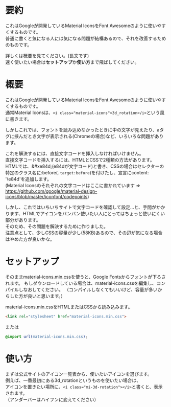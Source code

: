 # 要約
これはGoogleが開発しているMaterial IconsをFont Awesomeのように使いやすくするものです。<br>
普通に書くと気になる人には気になる問題が結構あるので、それを改善するためのものです。<br>

詳しくは概要を見てください。(長文です)<br>
速く使いたい場合は<b>セットアップ</b>か<b>使い方</b>まで飛ばしてください。<br>

# 概要
これはGoogleが開発しているMaterial IconsをFont Awesomeのように使いやすくするものです。<br>
通常Material Iconsは、`<i class="material-icons">3d_rotation</i>`という風に書きます。<br>

しかしこれでは、フォントを読み込めなかったときに中の文字が見えたり、aタグに挟んだとき文字が表示される(Chromeの場合)など、いろいろな問題があります。<br>

これを解決するには、直接文字コードを挿入しなければいけません。<br>
直接文字コードを挿入するには、HTMLとCSSで2種類の方法があります。<br>
HTMLでは、&amp;#xe84d;(e84dが文字コード)と書き、CSSの場合はセレクターの特定のクラス名に:before(`.target:before`)を付けたし、宣言にcontent: '\\e84d'を追加します。<br>
(Material Iconsのそれぞれの文字コードはここに書かれています ⇒ https://github.com/google/material-design-icons/blob/master/iconfont/codepoints)<br>

しかし、これではいちいちサイトで文字コードを確認して設定…と、手間がかかります、HTMLでアイコンをバンバン使いたい人にとってはちょっと使いにくい部分があります。<br>
そのため、その問題を解決するために作りました。<br>
注意点として、少しCSSの容量が少し(58KB)あるので、その辺が気になる場合はやめた方が良いかな。<br>

# セットアップ
そのままmaterial-icons.min.cssを使うと、Google Fontsからフォントが下ろされます。
もしダウンロードしている場合は、material-icons.cssを編集し、コンパイルしなおしてください。
（コンパイルしなくてもいいけど、容量が多いからした方が良いと思います。）

material-icons.min.cssをHTMLまたはCSSから読み込みます。
```html
<link rel="stylesheet" href="material-icons.min.css">
```
または
```css
@import url(material-icons.min.css);
```

# 使い方
まずは公式サイトのアイコン一覧表から、使いたいアイコンを選びます。<br>
例えば、一番最初にある3d_rotationというものを使いたい場合は、<br>
アイコンを置きたい場所に、`<i class="mi-3d-rotation"></i>`と書くと、表示されます。<br>
（アンダーバーはハイフンに変えてください）<br>
